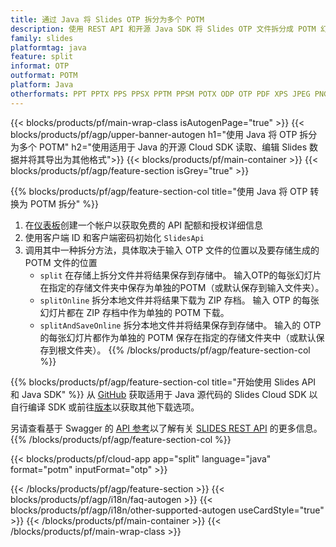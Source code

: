 ```yaml
---
title: 通过 Java 将 Slides OTP 拆分为多个 POTM
description: 使用 REST API 和开源 Java SDK 将 Slides OTP 文件拆分成 POTM 幻灯片
family: slides
platformtag: java
feature: split
informat: OTP
outformat: POTM
platform: Java
otherformats: PPT PPTX PPS PPSX PPTM PPSM POTX ODP OTP PDF XPS JPEG PNG BMP TIFF SVG HTML5 MD GIF XAML
---
```


{{< blocks/products/pf/main-wrap-class isAutogenPage="true" >}}
{{< blocks/products/pf/agp/upper-banner-autogen h1="使用 Java 将 OTP 拆分为多个 POTM" h2="使用适用于 Java 的开源 Cloud SDK 读取、编辑 Slides 数据并将其导出为其他格式">}}
{{< blocks/products/pf/main-container >}}
{{< blocks/products/pf/agp/feature-section isGrey="true" >}}

{{% blocks/products/pf/agp/feature-section-col title="使用 Java 将 OTP 转换为 POTM 拆分" %}}
1. 在<a href="https://dashboard.aspose.cloud/">仪表板</a>创建一个帐户以获取免费的 API 配额和授权详细信息
1. 使用客户端 ID 和客户端密码初始化 ```SlidesApi```
1. 调用其中一种拆分方法，具体取决于输入 OTP 文件的位置以及要存储生成的 POTM 文件的位置
    - ```split``` 在存储上拆分文件并将结果保存到存储中。 输入OTP的每张幻灯片在指定的存储文件夹中保存为单独的POTM（或默认保存到输入文件夹）。
    - ```splitOnline``` 拆分本地文件并将结果下载为 ZIP 存档。 输入 OTP 的每张幻灯片都在 ZIP 存档中作为单独的 POTM 下载。
    - ```splitAndSaveOnline``` 拆分本地文件并将结果保存到存储中。 输入的 OTP 的每张幻灯片都作为单独的 POTM 保存在指定的存储文件夹中（或默认保存到根文件夹）。
{{% /blocks/products/pf/agp/feature-section-col %}}

{{% blocks/products/pf/agp/feature-section-col title="开始使用 Slides API 和 Java SDK" %}}
从 [GitHub](https://github.com/aspose-slides-cloud/aspose-slides-cloud-java) 获取适用于 Java 源代码的 Slides Cloud SDK 以自行编译 SDK 或前往[版本](https://releases.aspose.cloud/)以获取其他下载选项。
 
另请查看基于 Swagger 的 [API 参考](https://apireference.aspose.cloud/slides/)以了解有关 [SLIDES REST API](https://products.aspose.cloud/slides/curl/) 的更多信息。
{{% /blocks/products/pf/agp/feature-section-col %}}

{{< blocks/products/pf/cloud-app app="split" language="java" format="potm" inputFormat="otp" >}}

{{< /blocks/products/pf/agp/feature-section >}}
{{< blocks/products/pf/agp/i18n/faq-autogen >}}
{{< blocks/products/pf/agp/i18n/other-supported-autogen useCardStyle="true" >}}
{{< /blocks/products/pf/main-container >}}
{{< /blocks/products/pf/main-wrap-class >}}